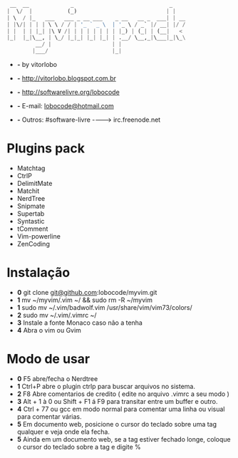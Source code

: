 ```python
 __  __             _                              _    
|  \/  |           (_)                            | |   
| \  / |_   ___   ___ _ __ ___    _ __   __ _  ___| | __
| |\/| | | | \ \ / / | '_ ` _ \  | '_ \ / _` |/ __| |/ /
| |  | | |_| |\ V /| | | | | | | | |_) | (_| | (__|   < 
|_|  |_|\__, | \_/ |_|_| |_| |_| | .__/ \__,_|\___|_|\_\
         __/ |                   | |                    
        |___/                    |_|                    
```

* **-** by vitorlobo
* **-** http://vitorlobo.blogspot.com.br
* **-** http://softwarelivre.org/lobocode
* **-** E-mail: lobocode@hotmail.com

* **-** Outros: #software-livre ----> irc.freenode.net


# Plugins pack #

* Matchtag 
* CtrlP
* DelimitMate
* Matchit
* NerdTree
* Snipmate
* Supertab
* Syntastic
* tComment
* Vim-powerline
* ZenCoding


# Instalação #

* **0** git clone git@github.com:lobocode/myvim.git
* **1** mv ~/myvim/.vim ~/ && sudo rm -R ~/myvim
* **1** sudo mv ~/.vim/badwolf.vim /usr/share/vim/vim73/colors/
* **2** sudo mv ~/.vim/.vimrc ~/
* **3** Instale a fonte Monaco caso não a tenha
* **4** Abra o vim ou Gvim

# Modo de usar #

* **0** F5 abre/fecha o Nerdtree
* **1** Ctrl+P abre o plugin ctrlp para buscar arquivos no sistema.
* **2** F8 Abre comentarios de credito ( edite no arquivo .vimrc a seu modo )
* **3** Alt + 1 à 0 ou Shift + F1 á F9 para transitar entre um buffer e outro.
* **4** Ctrl + 77 ou gcc em modo normal para comentar uma linha ou visual para comentar várias.
* **5** Em documento web, posicione o cursor do teclado sobre uma tag qualquer e veja onde ela fecha.
* **5** Ainda em um documento web, se a tag estiver fechado longe, coloque o cursor do teclado sobre a tag e digite %




